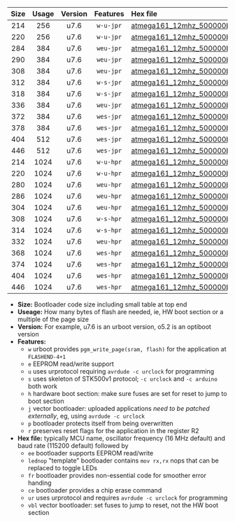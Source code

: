 |Size|Usage|Version|Features|Hex file|
|:-:|:-:|:-:|:-:|:--|
|214|256|u7.6|`w-u-jpr`|[atmega161_12mhz_500000bps_ur_vbl.hex](https://raw.githubusercontent.com/stefanrueger/urboot/main/bootloaders/atmega161/fcpu_12mhz/500000_bps/atmega161_12mhz_500000bps_ur_vbl.hex)|
|220|256|u7.6|`w-u-jpr`|[atmega161_12mhz_500000bps_lednop_ur_vbl.hex](https://raw.githubusercontent.com/stefanrueger/urboot/main/bootloaders/atmega161/fcpu_12mhz/500000_bps/atmega161_12mhz_500000bps_lednop_ur_vbl.hex)|
|284|384|u7.6|`weu-jpr`|[atmega161_12mhz_500000bps_ee_ur_vbl.hex](https://raw.githubusercontent.com/stefanrueger/urboot/main/bootloaders/atmega161/fcpu_12mhz/500000_bps/atmega161_12mhz_500000bps_ee_ur_vbl.hex)|
|290|384|u7.6|`weu-jpr`|[atmega161_12mhz_500000bps_ee_lednop_ur_vbl.hex](https://raw.githubusercontent.com/stefanrueger/urboot/main/bootloaders/atmega161/fcpu_12mhz/500000_bps/atmega161_12mhz_500000bps_ee_lednop_ur_vbl.hex)|
|308|384|u7.6|`weu-jpr`|[atmega161_12mhz_500000bps_ee_lednop_fr_ur_vbl.hex](https://raw.githubusercontent.com/stefanrueger/urboot/main/bootloaders/atmega161/fcpu_12mhz/500000_bps/atmega161_12mhz_500000bps_ee_lednop_fr_ur_vbl.hex)|
|312|384|u7.6|`w-s-jpr`|[atmega161_12mhz_500000bps_vbl.hex](https://raw.githubusercontent.com/stefanrueger/urboot/main/bootloaders/atmega161/fcpu_12mhz/500000_bps/atmega161_12mhz_500000bps_vbl.hex)|
|318|384|u7.6|`w-s-jpr`|[atmega161_12mhz_500000bps_lednop_vbl.hex](https://raw.githubusercontent.com/stefanrueger/urboot/main/bootloaders/atmega161/fcpu_12mhz/500000_bps/atmega161_12mhz_500000bps_lednop_vbl.hex)|
|336|384|u7.6|`weu-jpr`|[atmega161_12mhz_500000bps_ee_lednop_fr_ce_ur_vbl.hex](https://raw.githubusercontent.com/stefanrueger/urboot/main/bootloaders/atmega161/fcpu_12mhz/500000_bps/atmega161_12mhz_500000bps_ee_lednop_fr_ce_ur_vbl.hex)|
|372|384|u7.6|`wes-jpr`|[atmega161_12mhz_500000bps_ee_vbl.hex](https://raw.githubusercontent.com/stefanrueger/urboot/main/bootloaders/atmega161/fcpu_12mhz/500000_bps/atmega161_12mhz_500000bps_ee_vbl.hex)|
|378|384|u7.6|`wes-jpr`|[atmega161_12mhz_500000bps_ee_lednop_vbl.hex](https://raw.githubusercontent.com/stefanrueger/urboot/main/bootloaders/atmega161/fcpu_12mhz/500000_bps/atmega161_12mhz_500000bps_ee_lednop_vbl.hex)|
|404|512|u7.6|`wes-jpr`|[atmega161_12mhz_500000bps_ee_lednop_fr_vbl.hex](https://raw.githubusercontent.com/stefanrueger/urboot/main/bootloaders/atmega161/fcpu_12mhz/500000_bps/atmega161_12mhz_500000bps_ee_lednop_fr_vbl.hex)|
|446|512|u7.6|`wes-jpr`|[atmega161_12mhz_500000bps_ee_lednop_fr_ce_vbl.hex](https://raw.githubusercontent.com/stefanrueger/urboot/main/bootloaders/atmega161/fcpu_12mhz/500000_bps/atmega161_12mhz_500000bps_ee_lednop_fr_ce_vbl.hex)|
|214|1024|u7.6|`w-u-hpr`|[atmega161_12mhz_500000bps_ur.hex](https://raw.githubusercontent.com/stefanrueger/urboot/main/bootloaders/atmega161/fcpu_12mhz/500000_bps/atmega161_12mhz_500000bps_ur.hex)|
|220|1024|u7.6|`w-u-hpr`|[atmega161_12mhz_500000bps_lednop_ur.hex](https://raw.githubusercontent.com/stefanrueger/urboot/main/bootloaders/atmega161/fcpu_12mhz/500000_bps/atmega161_12mhz_500000bps_lednop_ur.hex)|
|280|1024|u7.6|`weu-hpr`|[atmega161_12mhz_500000bps_ee_ur.hex](https://raw.githubusercontent.com/stefanrueger/urboot/main/bootloaders/atmega161/fcpu_12mhz/500000_bps/atmega161_12mhz_500000bps_ee_ur.hex)|
|286|1024|u7.6|`weu-hpr`|[atmega161_12mhz_500000bps_ee_lednop_ur.hex](https://raw.githubusercontent.com/stefanrueger/urboot/main/bootloaders/atmega161/fcpu_12mhz/500000_bps/atmega161_12mhz_500000bps_ee_lednop_ur.hex)|
|304|1024|u7.6|`weu-hpr`|[atmega161_12mhz_500000bps_ee_lednop_fr_ur.hex](https://raw.githubusercontent.com/stefanrueger/urboot/main/bootloaders/atmega161/fcpu_12mhz/500000_bps/atmega161_12mhz_500000bps_ee_lednop_fr_ur.hex)|
|308|1024|u7.6|`w-s-hpr`|[atmega161_12mhz_500000bps.hex](https://raw.githubusercontent.com/stefanrueger/urboot/main/bootloaders/atmega161/fcpu_12mhz/500000_bps/atmega161_12mhz_500000bps.hex)|
|314|1024|u7.6|`w-s-hpr`|[atmega161_12mhz_500000bps_lednop.hex](https://raw.githubusercontent.com/stefanrueger/urboot/main/bootloaders/atmega161/fcpu_12mhz/500000_bps/atmega161_12mhz_500000bps_lednop.hex)|
|332|1024|u7.6|`weu-hpr`|[atmega161_12mhz_500000bps_ee_lednop_fr_ce_ur.hex](https://raw.githubusercontent.com/stefanrueger/urboot/main/bootloaders/atmega161/fcpu_12mhz/500000_bps/atmega161_12mhz_500000bps_ee_lednop_fr_ce_ur.hex)|
|368|1024|u7.6|`wes-hpr`|[atmega161_12mhz_500000bps_ee.hex](https://raw.githubusercontent.com/stefanrueger/urboot/main/bootloaders/atmega161/fcpu_12mhz/500000_bps/atmega161_12mhz_500000bps_ee.hex)|
|374|1024|u7.6|`wes-hpr`|[atmega161_12mhz_500000bps_ee_lednop.hex](https://raw.githubusercontent.com/stefanrueger/urboot/main/bootloaders/atmega161/fcpu_12mhz/500000_bps/atmega161_12mhz_500000bps_ee_lednop.hex)|
|404|1024|u7.6|`wes-hpr`|[atmega161_12mhz_500000bps_ee_lednop_fr.hex](https://raw.githubusercontent.com/stefanrueger/urboot/main/bootloaders/atmega161/fcpu_12mhz/500000_bps/atmega161_12mhz_500000bps_ee_lednop_fr.hex)|
|446|1024|u7.6|`wes-hpr`|[atmega161_12mhz_500000bps_ee_lednop_fr_ce.hex](https://raw.githubusercontent.com/stefanrueger/urboot/main/bootloaders/atmega161/fcpu_12mhz/500000_bps/atmega161_12mhz_500000bps_ee_lednop_fr_ce.hex)|

- **Size:** Bootloader code size including small table at top end
- **Useage:** How many bytes of flash are needed, ie, HW boot section or a multiple of the page size
- **Version:** For example, u7.6 is an urboot version, o5.2 is an optiboot version
- **Features:**
  + `w` urboot provides `pgm_write_page(sram, flash)` for the application at `FLASHEND-4+1`
  + `e` EEPROM read/write support
  + `u` uses urprotocol requiring `avrdude -c urclock` for programming
  + `s` uses skeleton of STK500v1 protocol; `-c urclock` and `-c arduino` both work
  + `h` hardware boot section: make sure fuses are set for reset to jump to boot section
  + `j` vector bootloader: uploaded applications *need to be patched externally*, eg, using `avrdude -c urclock`
  + `p` bootloader protects itself from being overwritten
  + `r` preserves reset flags for the application in the register R2
- **Hex file:** typically MCU name, oscillator frequency (16 MHz default) and baud rate (115200 default) followed by
  + `ee` bootloader supports EEPROM read/write
  + `lednop` "template" bootloader contains `mov rx,rx` nops that can be replaced to toggle LEDs
  + `fr` bootloader provides non-essential code for smoother error handing
  + `ce` bootloader provides a chip erase command
  + `ur` uses urprotocol and requires `avrdude -c urclock` for programming
  + `vbl` vector bootloader: set fuses to jump to reset, not the HW boot section
